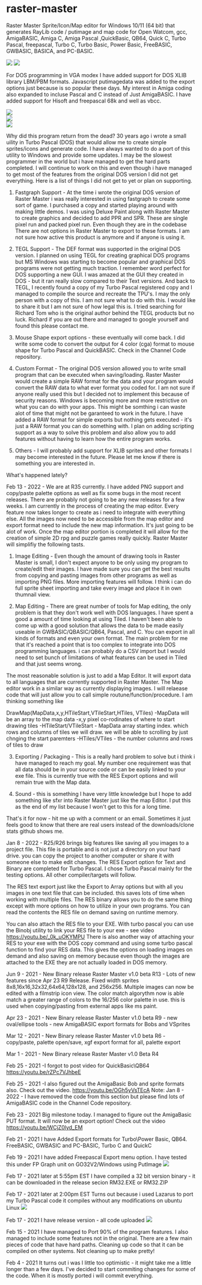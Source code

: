 # raster-master
Raster Master Sprite/Icon/Map editor for Windows 10/11 (64 bit) that generates RayLib code / putimage and map code for  Open Watcom, gcc, AmigaBASIC, Amiga C, Amiga Pascal ,QuickBasic, QB64, Quick C, Turbo Pascal, freepascal, Turbo C, Turbo Basic, Power Basic, FreeBASIC, GWBASIC, BASICA, and PC-BASIC. 


![](https://github.com/nickshardware/raster-master/wiki/images/rm47.png)
![](https://github.com/nickshardware/raster-master/wiki/images/me1.png)


For DOS programming in VGA modex I have added support for DOS XLIB library LBM/PBM formats. Javascript putimagedata was added to the export options just because is so popular these days. My interest in Amiga coding also expanded to incluse Pascal and C instead of Just AmigaBASIC. I have added support for Hisoft and freepascal 68k and well as vbcc. 

![](https://github.com/nickshardware/raster-master/wiki/images/rm55.png)  
![](https://github.com/nickshardware/raster-master/wiki/images/rm55_2.png)  
![](https://github.com/nickshardware/raster-master/wiki/images/rm55_3.png) 

Why did this program return from the dead?
30 years ago i wrote a small uility in Turbo Pascal (DOS) that would allow me to create simple sprites/icons and generate code. I have always wanted to do a port of this utility to Windows and provide some updates. I may be the slowest programmer in the world but i have managed to get the hard parts completed. I will continue to work on this and even though i have managed to get most of the features from the original DOS version I did not get everything. Here is a list of things I did not get to yet or plan on supporting.

1. Fastgraph Support - At the time i wrote the original DOS version of Raster Master i was really interested in using fastgraph to create some sort of game. I purchased a copy and started playing around with making little demos. I was using Deluxe Paint along with Raster Master to create graphics and decided to add PPR and SPR. These are single pixel run and packed pixel run. Even though they are in the codebase There are not options in Raster Master to export to these formats. I am not sure how active this product is anymore and if anyone is using it.

2.  TEGL Support - The DEF format was supported in the original DOS version. I planned on using TEGL for creating graphical DOS programs but MS Windows was starting to become popular and graphical DOS programs were not getting much traction. I remember word perfect for DOS supporting a new GUI. I was amazed at the GUI they created in DOS - but it ran really slow compared to their Text versions.  And back to TEGL, I recently found a copy of my Turbo Pascal registered copy and I managed to compile the source and recreate the TPU's. I may the only person with a copy of this. I am not sure what to do with this. I would like to share it but I am not sure of how legal this is. I tried searching for Richard Tom who is the original author behind the TEGL products but no luck. Richard if you are out there and managed to google yourself and found this please contact me.

3. Mouse Shape export options - these eventually will come back. I did write some code to convert the output for 4 color (cga) format to mouse shape for Turbo Pascal and QuickBASIC. Check in the Channel Code repository.

4. Custom Format - The original DOS version allowed you to write small program that can be executed when saving/loading. Raster Master would create a simple RAW format for the data and your program would convert the RAW data to what ever format you coded for. I am not sure if anyone really used this but I decided not to implement this because of security reasons. Windows is becoming more and more restrictive on what you can do with your apps. This might be somthing i can waste alot of time that might not be garanteed to work in the future. I have added a RAW format for simple exports but nothing gets executed - it's just a RAW format you can do something with. I plan on adding scripting support as a way to solve this problem and also allow you to add features without having to learn how the entire program works.

5. Others - I will probably add support for XLIB sprites and other formats I may become interested in the future. Please let me know if there is something you are interested in.


What's happened lately?

Feb 13 - 2022 - We are at R35 currently. I have added PNG support and copy/paste palette options as well as fix some bugs in the most recent releases. There are probably not going to be any new releases for a few weeks. I am currently in the process of creating the map editor. Every feature now takes longer to create as i need to integrate with everything else. All the images now need to be accessible from the map editor and export format need to include the new map information. It's just going to be alot of work. Once the map editor portion is completed it will allow for the creation of simple 2D rpg and puzzle games really quickly. Raster Master will simplifiy the following tasts.

1. Image Editing - Even though the amount of drawing tools in Raster Master is small,  I don't expect anyone to be only using my program to create/edit their images. I have made sure you can get the best results from copying and pasting images from other programs as well as importing PNG files. More importing features will follow. I think i can do full sprite sheet importing and take every image and place it in own thumnail view.

2. Map Editing - There are great number of tools for Map editing, the only problem is that they don't work well with DOS languages. I have spent a good a amount of time looking at using Tiled.  I haven't been able to come up with a good solution that allows the data to be made easily useable in GWBASIC/QBASIC/QB64, Pascal, and C. You can export in all kinds of formats and even your own format. The main problem for me that it's reached a point that is too complex to integrate into DOS programming languages. i can probably do a CSV import but I would need to set bunch of limitations of what features can be used in Tiled and that just seems wrong.

The most reasonable solution is just to add a Map Editor. It will export data to all languages that are currently supported in Raster
Master. The Map editor work in a similar way as currently displaying images. I will relaease code that will just allow you to call simple routune/function/procedure. I am thinking something like

DrawMap(MapData,x,y,HTileStart,VTileStart,HTiles, VTiles)
-MapData will be an array to the map data
-x,y pixel co-rodinates of where to start drawing tiles
-HTileStart/VTileStart - MapData array starting index. which rows and columns of tiles we will draw. we will be able to scrolling by just chnging the start paremters
-HTiles/VTiles - the number columns and rows of tiles to draw

3. Exporting / Packaging  - This is a really hard problem to solve but i think i have managed to reach my goal. My number one requirement was that all data should be in your source code or can be easily linked to your exe file. This is currently true with the RES Export options and will remain true with the Map data.

4. Sound - this is something I have very little knowledge but I hope to add something like sfxr into Raster Master just like the map Editor. I put this as the end of my list because I won't get to this for a long time.

That's it for now - hit me up with a comment or an email. Sometimes it just feels good to know that there are real users instead of the  downloads/clone stats github shows me.



Jan 8 - 2022 - R25/R26 brings big features like saving all you images to a project file. This file is portable and is not just a directory on your hard drive. you can copy the project to another computer or share it with someone else to make edit changes.
The RES Export option for Text and Binary are completed for Turbo Pascal. I chose Turbo Pascal mainly for the testing options. All 
other compiler/targets will follow. 

The RES text export just like the Export to Array options but with all you images in one text file that can be included. this saves lots of time when working with multiple files. The RES binary allows you to do the same thing except with more options on how to utilize in your own programs. You can read the contents the RES file on demand saving on runtime memory. 

You can also attach the RES file to your EXE. With turbo pascal you can use the Binobj utility to link your RES file to your exe - see video https://youtu.be/_0k_uOKYMPU  There is also another way of attaching your RES to your exe with the DOS copy command and using some turbo pascal function to find your RES data. This gives the options on loading images on demand and also saving on memory because even though the images are attached to the EXE they are not actually loaded in DOS memory.

Jun 9 - 2021 - New Binary release Raster Master v1.0 beta R13 - Lots of new features since Apr 23 R9 Release. Fixed width sprites 8x8,16x16,32x32,64x64,128x128, and 256x256.
Multiple images can now be edited with a filmstrip icon view. The color match algorythm now is able match a greater range of colors to the 16/256 color palette in use. this is used when copying/pasting from external apps like ms paint.

Apr 23 - 2021 - New Binary release Raster Master v1.0 beta R9 - new oval/ellipse tools - new AmigaBASIC export formats for Bobs and VSprites

Mar 12 - 2021 - New Binary release Raster Master v1.0 beta R6 - copy/paste, palette open/save, xgf export format for all, palette export

Mar 1 - 2021 - New Binary release Raster Master v1.0 Beta R4

Feb 25 - 2021 -I forgot to post video for QuickBasic\QB64 https://youtu.be/rZPc7VJhbeE

Feb 25 - 2021 -I also figured out the AmigaBasic Bob and sprite formats also. Check out the video.
https://youtu.be/OGh5yVsTEcA   Note: Jan 8 - 2022 - I have removed the code from this section but please find lots of AmigaBASIC code in the Channel Code repository.

Feb 23 - 2021
Big milestone today. I managed to figure out the AmigaBasic PUT format. It will now be an export option!
Check out the video https://youtu.be/WCjZ0lyd_EM

Feb 21 - 2021
I have Added Export formats for Turbo\Power Basic, QB64. FreeBASIC, GWBASIC and PC-BASIC, Turbo C and QuickC

Feb 19 - 2021
I have added Freepascal Export menu option. I have tested this under FP Graph unit on GO32V2/Windows using PutImage 
![](https://github.com/nickshardware/raster-master/wiki/images/rmfp.png)

Feb 17 - 2021 later at 5:55pm EST
I have compiled a 32 bit version binary - it can be downloaded in the release secion RM32.EXE or RM32.ZIP

Feb 17 - 2021 later at 2:00pm EST
Turns out because i used Lazarus to port my Turbo Pascal code it compiles without any modifications on ubuntu Linux
![](https://github.com/nickshardware/raster-master/wiki/images/rmlinux.png)

Feb 17 - 2021
I have release version - all code uploaded
![](https://github.com/nickshardware/raster-master/wiki/images/RM.PNG)

Feb 15 - 2021
I have managed to Port 90% of the program features. I also managed to include some features not in the original. There are a few main pieces of code that have hard paths. Cleaning up code so that it can be compiled on other systems. Not cleaning up to make pretty!

Feb 4 - 2021
It turns out i was l little too optimistic - it might take me a little longer than a few days. I've decided to start commiting changes for some of the code. When it is mostly ported i will commit everything.












